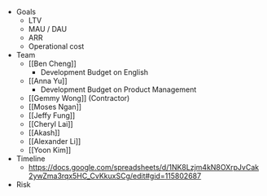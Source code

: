 - Goals
    - LTV
    - MAU / DAU
    - ARR
    - Operational cost
- Team
    - [[Ben Cheng]]
        - Development Budget on English
    - [[Anna Yu]]
        - Development Budget on Product Management
    - [[Gemmy Wong]] (Contractor)
    - [[Moses Ngan]]
    - [[Jeffy Fung]]
    - [[Cheryl Lai]]
    - [[Akash]]
    - [[Alexander Li]]
    - [[Yoon Kim]]
- Timeline
    - https://docs.google.com/spreadsheets/d/1NK8Lzjm4kN8OXrpJvCak2ywZma3rqx5HC_CvKkuxSCg/edit#gid=115802687
- Risk
